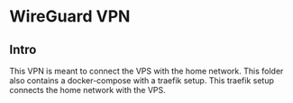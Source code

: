 # WireGuard VPN

## Intro

This VPN is meant to connect the VPS with the home network. This folder also contains a docker-compose with a traefik setup. This traefik setup connects the home network with the VPS.
